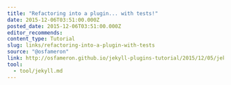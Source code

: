 ```yaml
---
title: "Refactoring into a plugin... with tests!"
date: 2015-12-06T03:51:00.000Z
posted_date: 2015-12-06T03:51:00.000Z
editor_recommends:
content_type: Tutorial
slug: links/refactoring-into-a-plugin-with-tests
source: "@osfameron"
link: http://osfameron.github.io/jekyll-plugins-tutorial/2015/12/05/jekyll-plugins-tutorial-part-2.html
tool:
  - tool/jekyll.md
---
```





